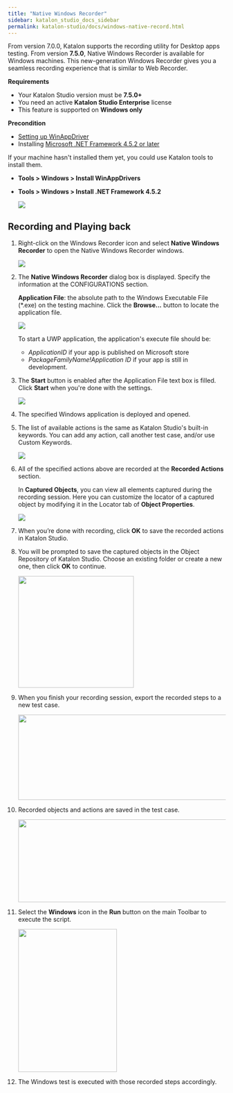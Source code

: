 ```yaml
---
title: "Native Windows Recorder"
sidebar: katalon_studio_docs_sidebar
permalink: katalon-studio/docs/windows-native-record.html
---
```

From version 7.0.0, Katalon supports the recording utility for Desktop apps testing. From version **7.5.0**, Native Windows Recorder is available for Windows machines. This new-generation Windows Recorder gives you a seamless recording experience that is similar to Web Recorder.

**Requirements**

* Your Katalon Studio version must be **7.5.0+**
* You need an active **Katalon Studio Enterprise** license
* This feature is supported on **Windows only**

**Precondition**

* [Setting up WinAppDriver](https://docs.katalon.com/katalon-studio/docs/setup-winappdriver.html)
* Installing [Microsoft .NET Framework 4.5.2 or later](https://dotnet.microsoft.com/download/dotnet-framework/net452)

If your machine hasn't installed them yet, you could use Katalon tools to install them.

* **Tools > Windows > Install WinAppDrivers**
* **Tools > Windows > Install .NET Framework 4.5.2**

   <img src="https://github.com/katalon-studio/docs-images/raw/master/katalon-studio/docs/native-windows-recorder/kat-tool.png">

## Recording and Playing back

1. Right-click on the Windows Recorder icon and select **Native Windows Recorder** to open the Native Windows Recorder windows.

   <img src="https://github.com/katalon-studio/docs-images/raw/master/katalon-studio/docs/native-windows-recorder/open.png">

2. The **Native Windows Recorder** dialog box is displayed. Specify the information at the CONFIGURATIONS section.

   **Application File**: the absolute path to the Windows Executable File (*.exe) on the testing machine. Click the **Browse...** button to locate the application file.

   <img src="https://github.com/katalon-studio/docs-images/raw/master/katalon-studio/docs/native-windows-recorder/app-file.png">

   To start a UWP application, the application's execute file should be:

   * *ApplicationID* if your app is published on Microsoft store
   * *PackageFamilyName!Application ID* if your app is still in development.

3. The **Start** button is enabled after the Application File text box is filled. Click **Start** when you're done with the settings.

   <img src="https://github.com/katalon-studio/docs-images/raw/master/katalon-studio/docs/native-windows-recorder/action-bar.png">

4. The specified Windows application is deployed and opened.
5. The list of available actions is the same as Katalon Studio's built-in keywords. You can add any action, call another test case, and/or use Custom Keywords.

   <img src="https://github.com/katalon-studio/docs-images/raw/master/katalon-studio/docs/native-windows-recorder/recorded-actions.png">
6. All of the specified actions above are recorded at the **Recorded Actions** section.

   In **Captured Objects**, you can view all elements captured during the recording session. Here you can customize the locator of a captured object by modifying it in the Locator tab of **Object Properties**.

   <img src="https://github.com/katalon-studio/docs-images/raw/master/katalon-studio/docs/native-windows-recorder/captured-objects.png">

7. When you’re done with recording, click **OK** to save the recorded actions in Katalon Studio.
8. You will be prompted to save the captured objects in the Object Repository of Katalon Studio. Choose an existing folder or create a new one, then click **OK** to continue.

   <img src="https://github.com/katalon-studio/docs-images/raw/master/katalon-studio/docs/record-windows-actions/Step9.png" width="267" height="258">

9. When you finish your recording session, export the recorded steps to a new test case.

   <img src="https://github.com/katalon-studio/docs-images/raw/master/katalon-studio/docs/record-windows-actions/Export-new-TC.png" width="494" height="197">

10. Recorded objects and actions are saved in the test case.

    <img src="https://github.com/katalon-studio/docs-images/raw/master/katalon-studio/docs/record-windows-actions/test-case.png" width="609" height="191">

11. Select the **Windows** icon in the **Run** button on the main Toolbar to execute the script.  

    <img src="https://github.com/katalon-studio/docs-images/raw/master/katalon-studio/docs/record-windows-actions/step13.png" width="228" height="330">

12. The Windows test is executed with those recorded steps accordingly.
